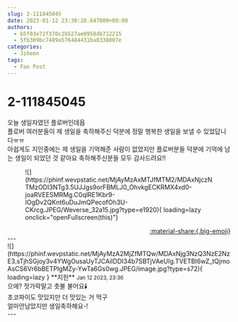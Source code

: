 ```yaml
---
slug: 2-111845045
date: 2023-01-12 23:30:28.647000+09:00
authors:
  - b5f03e72f370c2b527ae0958db712215
  - 5fb309bc7489a576484431ba8338807e
categories:
  - Jiheon
tags:
  - Fan Post
---
```


# 2-111845045

<div class="post-container" markdown="1">
<div class="content-container md-sidebar__scrollwrap" markdown="1">

오늘 생일자였던 플로버인데욥<br>플로버 여러분들이 제 생일을 축하해주신 덕분에 정말 행복한 생일을 보낼 수 있었답니다ㅠㅠ<br>아쉽게도 지인중에는 제 생일을 기억해준 사람이 없었지만 플로버분들 덕분에 기억에 남는 생일이 되었던 것 같아요 축하해주신분들 모두 감사드려요!!
<figure markdown="1">
![](https://phinf.wevpstatic.net/MjAyMzAxMTJfMTM2/MDAxNjczNTMzODI3NTg3.5UJJgs9orFBMLJ0_OhvkgECKRMX4xd0-joaRVEESMRMg.C0qlRE1Kbr9-IOgDv2QKnt6uDuJmQPecofOh3U-CKrcg.JPEG/Weverse_32a15.jpg?type=e1920){ loading=lazy onclick="openFullscreen(this)"}
</figure>


</div>
</div>

<div style="text-align: right;" markdown="1">
<a href="https://weverse.io/fromis9/fanpost/2-111845045" style="text-align: right;">:material-share:{.big-emoji}</a>
</div>
---

<div class="comments-container md-sidebar__scrollwrap" markdown="1">
<div class="comment" markdown="1">
<div class='id-container' markdown="1">
![](https://phinf.wevpstatic.net/MjAyMzA2MjZfMTQw/MDAxNjg3NzQ3NzE2NzE3.sTjhSGjoy3v4YWgOusaUyTJCAiIDDI34b7SBTjVAeUIg.TVETBI6wZ_tQjmoAsCS6Vr6bBETPlgMZy-YwTa6Gs0wg.JPEG/image.jpg?type=s72){ loading=lazy }
**<span class="artist">지헌</span>** <small>Jan 12 2023, 23:36</small><br>
</div>
<div class='comment-body' markdown="1">
으에? 젓가락말고 촛불 불어요🕯️<br>초코파이도 맛있지만 더 맛있는 거 먹구<br>얼마안남았지만 생일축하해요-!
</div>
</div>
</div>
---
